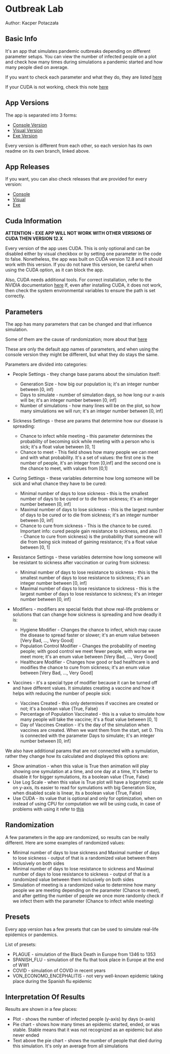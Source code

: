 # Outbreak Lab
Author: Kacper Potaczała


## Basic Info
It's an app that simulates pandemic outbreaks depending on different parameter setups. You can view the number of infected people on a plot and check how many times during simulations a pandemic started and how many people died on average.

If you want to check each parameter and what they do, they are listed [here](#parameters)

If your CUDA is not working, check this note [here](#cuda-information)

## App Versions

The app is separated into 3 forms:
  * [Console Version](https://github.com/QG1414/OutbreakLab/tree/ConsoleVersion)
  * [Visual Version](https://github.com/QG1414/OutbreakLab/tree/VisualVersion)
  * [Exe Version](https://github.com/QG1414/OutbreakLab/tree/ExeVersion)

Every version is different from each other, so each version has its own readme on its own branch, linked above.

## App Releases

If you want, you can also check releases that are provided for every version:
  * [Console](https://github.com/QG1414/OutbreakLab/releases/tag/Console_Version)
  * [Visual](https://github.com/QG1414/OutbreakLab/releases/tag/VisualVersionRelease)
  * [Exe](https://github.com/QG1414/OutbreakLab/releases/tag/ExeVersionRelease)

## Cuda Information

**ATTENTION - EXE APP WILL NOT WORK WITH OTHER VERSIONS OF CUDA THEN VERSION 12.X**

Every version of the app uses CUDA. This is only optional and can be disabled either by visual checkbox or by setting one parameter in the code to false. Nonetheless, the app was built on CUDA version 12.8 and it should work with this version. If you do not have this version, be careful when using the CUDA option, as it can block the app.

Also, CUDA needs additional tools. For correct installation, refer to the NVIDIA documentation [here](https://docs.nvidia.com/cuda/cuda-installation-guide-microsoft-windows/)
If, even after installing CUDA, it does not work, then check the system environmental variables to ensure the path is set correctly.

## Parameters

The app has many parameters that can be changed and that influence simulation.

Some of them are the cause of randomization; more about that [here](#randomization)

These are only the default app names of parameters, and when using the console version they might be different, but what they do stays the same.

Parameters are divided into categories:

 * People Settings - they change base params about the simulation itself:
    - Generation Size - how big our population is; it's an integer number between [0, inf)
    - Days to simulate - number of simulation days, so how long our x-axis will be; it's an integer number between [0, inf]
    - Number of simulations - how many lines will be on the plot, so how many simulations we will run; it's an integer number between [0, inf]

      
 * Sickness Settings - these are params that determine how our disease is spreading:
    - Chance to infect while meeting - this parameter determines the probability of becoming sick while meeting with a person who is sick; it's a float value between [0, 1]
    - Chance to meet - This field shows how many people we can meet and with what probability. It's a set of values: the first one is the number of people, it's an integer from [0,inf] and the second one is the chance to meet, with values from [0,1]

      
 * Curing Settings - these variables determine how long someone will be sick and what chance they have to be cured:
    - Minimal number of days to lose sickness - this is the smallest number of days to be cured or to die from sickness; it's an integer number between [0, inf]
    - Maximal number of days to lose sickness - this is the largest number of days to be cured or to die from sickness; it's an integer number between [0, inf]
    - Chance to cure from sickness - This is the chance to be cured. Important info: cured people gain resistance to sickness, and also (1 - Chance to cure from sickness) is the probability that someone will die from being sick instead of gaining resistance; it's a float value between [0, 1]


 * Resistance Settings - these variables determine how long someone will be resistant to sickness after vaccination or curing from sickness:
    - Minimal number of days to lose resistance to sickness - this is the smallest number of days to lose resistance to sickness; it's an integer number between [0, inf]
    - Maximal number of days to lose resistance to sickness - this is the largest number of days to lose resistance to sickness; it's an integer number between [0, inf]

  
 * Modifiers - modifiers are special fields that show real-life problems or solutions that can change how sickness is spreading and how deadly it is:
    - Hygiene Modifier - Changes the chance to infect, which may cause the disease to spread faster or slower; it's an enum value between [Very Bad, ..., Very Good]
    - Population Control Modifier - Changes the probability of meeting people; with good control we meet fewer people, with worse we meet more; it's an enum value between [Very Bad, ..., Very Good]
    - Healthcare Modifier - Changes how good or bad healthcare is and modifies the chance to cure from sickness; it's an enum value between [Very Bad, ..., Very Good]


 * Vaccines - it's a special type of modifier because it can be turned off and have different values. It simulates creating a vaccine and how it helps with reducing the number of people sick:
    - Vaccines Created - this only determines if vaccines are created or not; it's a boolean value {True, False}
    - Percentage of Population Vaccinated - this is a value to simulate how many people will take the vaccine; it's a float value between [0, 1]
    - Day of Vaccines Creation - it's the day of the simulation when vaccines are created. When we want them from the start, set 0. This is connected with the parameter Days to simulate; it's an integer number between [0, inf]


We also have additional params that are not connected with a symulation, rather they change how its calculated and displayed this options are:
 * Show animation - when this value is True then animation will play showing one symulation at a time, and one day at a time, It's better to disable it for bigger symulations, its a boolean value {True, False}
 * Use Log Scale - when this value is True plot will have a logarytmic scale on y-axis, its easier to read for symulations with big Generation Size, when disabled scale is linear, its a boolean value {True, False}
 * Use CUDA - its value that is optional and only for optimization, when on instead of using CPU for computation we will be using cuda, in case of problems with using it refer to [this](#cuda-information)



## Randomization

A few parameters in the app are randomized, so results can be really different. Here are some examples of randomized values:
 * Minimal number of days to lose sickness and Maximal number of days to lose sickness - output of that is a randomized value between them inclusively on both sides
 * Minimal number of days to lose resistance to sickness and Maximal number of days to lose resistance to sickness - output of that is a randomized value between them inclusively on both sides
 * Simulation of meeting is a randomized value to determine how many people we are meeting depending on the parameter (Chance to meet), and after getting the number of people we once more randomly check if we infect them with the parameter (Chance to infect while meeting)

## Presets

Every app version has a few presets that can be used to simulate real-life epidemics or pandemics.

List of presets:
* PLAGUE - simulation of the Black Death in Europe from 1346 to 1353
* SPANISH_FLU - simulation of the flu that took place in Europe at the end of WW1
* COVID - simulation of COVID in recent years
* VON_ECONOMO_ENCEPHALITIS - not very well-known epidemic taking place during the Spanish flu epidemic

## Interpretation Of Results

Results are shown in a few places:
* Plot - shows the number of infected people (y-axis) by days (x-axis)
* Pie chart - shows how many times an epidemic started, ended, or was stable. Stable means that it was not recognized as an epidemic but also never ended
* Text above the pie chart - shows the number of people that died during this simulation. It's only an average from all simulations
